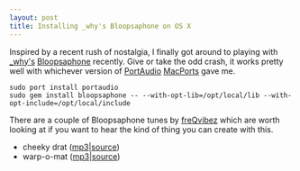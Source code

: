 ```yaml
--- 
layout: post
title: Installing _why's Bloopsaphone on OS X
---
```

<p>Inspired by a recent rush of nostalgia, I finally got around to playing with <a href="http://viewsourcecode.org/why/">_why's</a> <a href="http://github.com/mental/bloopsaphone">Bloopsaphone</a> recently. Give or take the odd crash, it works pretty well with whichever version of <a href="http://www.portaudio.com/">PortAudio</a> <a href="http://www.macports.org/">MacPorts</a> gave me.</p>

<pre><code>sudo port install portaudio
sudo gem install bloopsaphone -- --with-opt-lib=/opt/local/lib --with-opt-include=/opt/local/include
</code></pre>

<p>There are a couple of Bloopsaphone tunes by <a href="http://freqvibez.net/">freQvibez</a> which are worth looking at if you want to hear the kind of thing you can create with this.</p>

<ul>
<li>cheeky drat (<a href="http://freqvibez.net/music/cheeky_drat.mp3">mp3</a>|<a href="http://github.com/localhost/bloopsaphone/blob/master/ext/ruby/tune_cheeky_drat.rb">source</a>)</li>
<li>warp-o-mat (<a href="http://freqvibez.net/music/warp-o-mat.mp3">mp3</a>|<a href="http://github.com/localhost/bloopsaphone/blob/master/ext/ruby/tune_warp.rb">source</a>)</li>
</ul>
